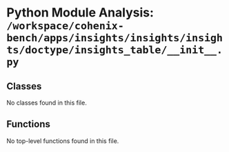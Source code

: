# Python Module Analysis: `/workspace/cohenix-bench/apps/insights/insights/insights/doctype/insights_table/__init__.py`

## Classes

No classes found in this file.


## Functions

No top-level functions found in this file.
